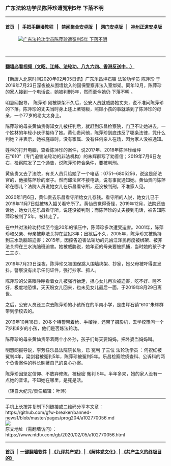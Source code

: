 ### 广东法轮功学员陈萍珍遭冤判5年 下落不明
------------------------

#### [首页](https://github.com/gfw-breaker/banned-news1/blob/master/README.md) &nbsp;&nbsp;|&nbsp;&nbsp; [手把手翻墙教程](https://github.com/gfw-breaker/guides/wiki) &nbsp;&nbsp;|&nbsp;&nbsp; [禁闻聚合安卓版](https://github.com/gfw-breaker/bn-android) &nbsp;&nbsp;|&nbsp;&nbsp; [网门安卓版](https://github.com/oGate2/oGate) &nbsp;&nbsp;|&nbsp;&nbsp; [神州正道安卓版](https://github.com/SzzdOgate/update) 



<div><div class="featured_image">
 <a href="https://i.ntdtv.com/assets/uploads/2020/02/1-66.jpg" target="_blank">
  <figure>
   <img alt="广东法轮功学员陈萍珍遭冤判5年 下落不明" src="https://i.ntdtv.com/assets/uploads/2020/02/1-66-800x450.jpg"/>
  </figure><br/>
 </a>
</div>
</div><hr/>

#### [翻墙必看视频（文昭、江峰、法轮功、八九六四、香港反送中...）](http://167.172.214.107/home.html)

<div><div class="post_content" itemprop="articleBody">
 <p>
  【新唐人北京时间2020年02月05日讯】广东乐昌坪石镇
  <ok href="https://www.ntdtv.com/gb/法轮功学员.htm">
   法轮功学员
  </ok>
  <ok href="https://www.ntdtv.com/gb/陈萍珍.htm">
   陈萍珍
  </ok>
  于2019年7月23日深夜被从围墙跳入的国保警察非法入室绑架。同年12月，陈萍珍的家人接到一个电话说，她被判刑5年，然而至今她仍
  <ok href="https://www.ntdtv.com/gb/下落不明.htm">
   下落不明
  </ok>
  。
 </p>
 <p>
  明慧网报导，
  <ok href="https://www.ntdtv.com/gb/陈萍珍.htm">
   陈萍珍
  </ok>
  刚被绑架不久后，公安人员就威胁她丈夫，说不准问陈萍珍的下落。陈萍珍的丈夫当时身上还上著钢板，照顾小孩的事就落到了陈萍珍的母亲，一个77岁的老太太身上。
 </p>
 <p>
  陈萍珍的母亲黄仙贵得知女儿被枉判后，就赶到乐昌检察院，门卫不让她进去，一个姓林的年轻小伙子接待了她。黄仙贵问他，陈萍珍到底违反了哪条法律，凭什么判她？并表示，她被庭审时，没有家属、没有任何亲人在场，因为家人没被通知。
 </p>
 <p>
  姓林的打开电脑，查看陈萍珍的案件，说2017年、2018年陈萍珍给坪石“610”（专门迫害法轮功的非法机构）的朱辉群写了劝善信；2019年7月6日左右，检察院发了三个通告，说陈萍珍符合条件，要被判刑。
 </p>
 <p>
  黄仙贵又去了法院，有关人员只给她了一个电话：0751─6805256，说这是邱法官的，他接陈萍珍的案子。然而邱法官不接电话，说有事就通知她。黄仙贵问陈萍珍在哪儿？法院人员说她女儿在乐昌看守所，还没被判刑，不准家人见。
 </p>
 <p>
  2020年1月6日，黄仙贵去乐昌看守所给女儿存钱。看守所的人说，她女儿已于2019年11月7日就被转入韶关看守所了。黄仙贵觉得奇怪，2019年12月，法院还告诉她，她女儿在乐昌看守所，说还没被判刑；而陈萍珍的丈夫接到电话，被告知陈萍珍被判了5年，被转走了。
 </p>
 <p>
  在中共对法轮功持续至今逾20年的镇压中，陈萍珍多次遭受迫害。2001年，陈萍珍和父亲、母亲被非法关押在监狱3年；出狱后不久，2005年，陈萍珍又被劫持到三水洗脑班迫害；2015年，因控告迫害法轮功的元凶江泽民再度被绑架、被非法关押在三水洗脑班迫害。她被威胁说，她年迈的母亲要被抓捕，当时她的孩子才二三岁。
 </p>
 <p>
  2019年7月23日深夜，陈萍珍又被国保跳入围墙绑架、抄家，她父母被吓得直发抖。警察没有出示任何证件，强行抄家、抓人。
 </p>
 <p>
  陈萍珍的父亲眼睁睁看着女儿被强行抬走，担心女儿再次被迫害，吃不好、睡不好，极度地恐惧，天天盼女儿回来，也未见女儿最后一面，于2019年8月29日离世。
 </p>
 <p>
  之后，公安人员还三次去陈萍珍的小孩所在的平南小学，是由坪石镇“610”朱辉群带到学校去的。
 </p>
 <p>
  2019年10月18日，20多个特警带着枪、手榴弹，还带了摄影机，去学校审问一个7岁和8岁的小孩，他们是否炼法轮功。
 </p>
 <p>
  陈萍珍的母亲黄仙贵带着两个小外孙，孩子们每天要妈妈，把外婆当妈妈叫。
 </p>
 <p>
  明慧网报导说，李芳任乐昌法院院长后，已
  <ok href="https://www.ntdtv.com/gb/冤判.htm">
   冤判
  </ok>
  了三位
  <ok href="https://www.ntdtv.com/gb/法轮功学员.htm">
   法轮功学员
  </ok>
  ：何祝红被冤判4年，梁剑君被冤判5年，陈萍珍被冤判5年。乐昌检察院侦查科、公诉科的两个负责案件的科长昧著自己的良心办案。
 </p>
 <p>
  陈萍珍因坚定信仰、不放弃修炼，被秘密
  <ok href="https://www.ntdtv.com/gb/冤判.htm">
   冤判
  </ok>
  5年。半年多来，她的家人没有一点她的音讯，不知她在哪里，是死是活。
 </p>
 <p>
  （转自大纪元/责任编辑：叶萍）
 </p>
 <div class="single_ad">
 </div>
</div>
</div>
<hr/>
手机上长按并复制下列链接或二维码分享本文章：<br/>
https://github.com/gfw-breaker/banned-news1/blob/master/pages/prog204/a102770056.md <br/>
<a href='https://github.com/gfw-breaker/banned-news1/blob/master/pages/prog204/a102770056.md'><img src='https://github.com/gfw-breaker/banned-news1/blob/master/pages/prog204/a102770056.md.png'/></a> <br/>
原文地址（需翻墙访问）：https://www.ntdtv.com/gb/2020/02/05/a102770056.html


------------------------
#### [首页](https://github.com/gfw-breaker/banned-news1/blob/master/README.md) &nbsp;|&nbsp; [一键翻墙软件](https://github.com/gfw-breaker/nogfw/blob/master/README.md) &nbsp;| [《九评共产党》](https://github.com/gfw-breaker/9ping.md/blob/master/README.md#九评之一评共产党是什么) | [《解体党文化》](https://github.com/gfw-breaker/jtdwh.md/blob/master/README.md) | [《共产主义的终极目的》](https://github.com/gfw-breaker/gczydzjmd.md/blob/master/README.md)


<img src='http://gfw-breaker.win/banned-news/pages/prog204/a102770056.md' width='0px' height='0px'/>